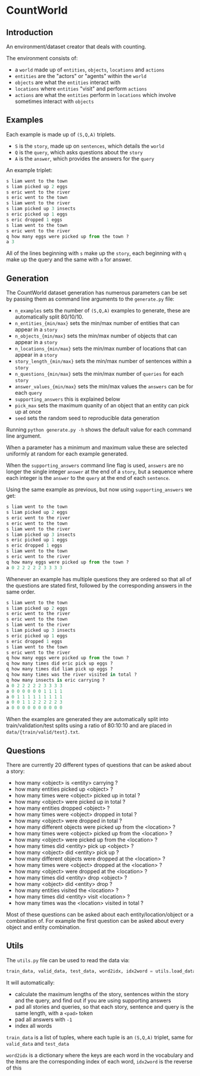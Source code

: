 # CountWorld

## Introduction

An environment/dataset creator that deals with counting.

The environment consists of:

- a `world` made up of `entities`, `objects`, `locations` and `actions`
- `entities` are the "actors" or "agents" within the `world`
- `objects` are what the `entities` interact with
- `locations` where `entities` "visit" and perform `actions`
- `actions` are what the `entities` perform in `locations` which involve sometimes interact with `objects`

## Examples

Each example is made up of `(S,Q,A)` triplets.

- `S` is the `story`, made up on `sentences`, which details the `world`
- `Q` is the `query`, which asks questions about the `story`
- `A` is the `answer`, which provides the answers for the `query`

An example triplet:

``` python
s liam went to the town
s liam picked up 2 eggs
s eric went to the river
s eric went to the town
s liam went to the river
s liam picked up 3 insects
s eric picked up 1 eggs
s eric dropped 1 eggs
s liam went to the town
s eric went to the river
q how many eggs were picked up from the town ?
a 3
```

All of the lines beginning with `s` make up the `story`, each beginning with `q` make up the query and the same with `a` for answer.

## Generation

The CountWorld dataset generation has numerous parameters can be set by passing them as command line arguments to the `generate.py` file:

- `n_examples` sets the number of `(S,Q,A)` examples to generate, these are automatically split 80/10/10.
- `n_entities_{min/max}` sets the min/max number of entities that can appear in a `story`
- `n_objects_{min/max}` sets the min/max number of objects that can appear in a `story`
- `n_locations_{min/max}` sets the min/max number of locations that can appear in a `story`
- `story_length_{min/max}` sets the min/max number of sentences within a `story`
- `n_questions_{min/max}` sets the min/max number of `queries` for each `story`
- `answer_values_{min/max}` sets the min/max values the `answers` can be for each `query`
- `supporting_answers` this is explained below
- `pick_max` sets the maximum quanity of an object that an entity can pick up at once
- `seed` sets the random seed to reproducible data generation

Running `python generate.py -h` shows the default value for each command line argument.

When a parameter has a minimum and maximum value these are selected uniformly at random for each example generated.

When the `supporting_answers` command line flag is used, `answers` are no longer the single integer `answer` at the end of a `story`, but a sequence where each integer is the `answer` to the `query` at the end of each `sentence`.

Using the same example as previous, but now using `supporting_answers` we get:

``` python
s liam went to the town
s liam picked up 2 eggs
s eric went to the river
s eric went to the town
s liam went to the river
s liam picked up 3 insects
s eric picked up 1 eggs
s eric dropped 1 eggs
s liam went to the town
s eric went to the river
q how many eggs were picked up from the town ?
a 0 2 2 2 2 2 3 3 3 3
```

Whenever an example has multiple questions they are ordered so that all of the questions are stated first, followed by the corresponding answers in the same order.

```python
s liam went to the town
s liam picked up 2 eggs
s eric went to the river
s eric went to the town
s liam went to the river
s liam picked up 3 insects
s eric picked up 1 eggs
s eric dropped 1 eggs
s liam went to the town
s eric went to the river
q how many eggs were picked up from the town ?
q how many times did eric pick up eggs ?
q how many times did liam pick up eggs ?
q how many times was the river visited in total ?
q how many insects is eric carrying ?
a 0 2 2 2 2 2 3 3 3 3
a 0 0 0 0 0 0 1 1 1 1
a 0 1 1 1 1 1 1 1 1 1
a 0 0 1 1 2 2 2 2 2 3
a 0 0 0 0 0 0 0 0 0 0
```

When the examples are generated they are automatically split into train/validation/test splits using a ratio of 80:10:10 and are placed in `data/{train/valid/test}.txt`.

## Questions

There are currently 20 different types of questions that can be asked about a story:

- how many \<object> is \<entity> carrying ?
- how many entities picked up \<object> ?
- how many times were \<object> picked up in total ?
- how many \<object> were picked up in total ?
- how many entities dropped \<object> ?
- how many times were \<object> dropped in total ?
- how many \<object> were dropped in total ?
- how many different objects were picked up from the \<location> ?
- how many times were \<object> picked up from the \<location> ?
- how many \<object> were picked up from the \<location> ?
- how many times did \<entity> pick up \<object> ?
- how many \<object> did \<entity> pick up ?
- how many different objects were dropped at the \<location> ?
- how many times were \<object> dropped at the \<location> ?
- how many \<object> were dropped at the \<location> ?
- how many times did \<entity> drop \<object> ?
- how many \<object> did \<entity> drop ?
- how many entities visited the \<location> ?
- how many times did \<entity> visit \<location> ?
- how many times was the \<location> visited in total ?

Most of these questions can be asked about each entity/location/object or a combination of. For example the first question can be asked about every object and entity combination.

## Utils

The `utils.py` file can be used to read the data via:

```python
train_data, valid_data, test_data, word2idx, idx2word = utils.load_data('data')
```

It will automatically:

- calculate the maximum lengths of the story, sentences within the story and the query, and find out if you are using supporting answers
- pad all stories and queries, so that each story, sentence and query is the same length, with a `<pad>` token
- pad all answers with `-1`
- index all words

`train_data` is a list of tuples, where each tuple is an `(S,Q,A)` triplet, same for `valid_data` and `test_data`

`word2idx` is a dictionary where the keys are each word in the vocabulary and the items are the corresponding index of each word, `idx2word` is the reverse of this